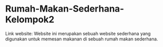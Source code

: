 # Rumah-Makan-Sederhana-Kelompok2
Link website: 
Website ini merupakan sebuah website sederhana yang digunakan untuk memesan makanan di sebuah rumah makan sederhana.
